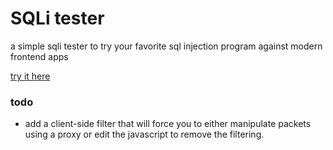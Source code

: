 # SQLi tester

a simple sqli tester to try your favorite sql injection program against modern frontend apps

[try it here](https://richard-juan.com/sql-tester/)

### todo
- add a client-side filter that will force you to either manipulate packets using a proxy or edit the javascript to remove the filtering. 